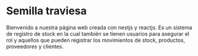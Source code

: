 # Semilla traviesa
Bienvenido a nuestra página web creada con nestjs y reactjs. 
Es un sistema de registro de stock en la cual también se tienen usuarios para asegurar el rol y aquellos que pueden registrar los movimientos de stock, productos, proveedores y clientes.
